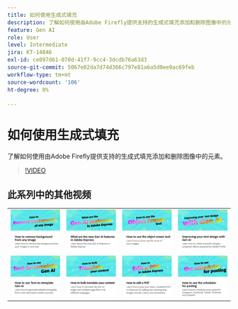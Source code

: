 ```yaml
---
title: 如何使用生成式填充
description: 了解如何使用由Adobe Firefly提供支持的生成式填充添加和删除图像中的元素
feature: Gen AI
role: User
level: Intermediate
jira: KT-14846
exl-id: ce097d61-070d-41f7-9cc4-3dcdb76a63d3
source-git-commit: 5067e02da7d74d366c797e81a6a5d0ee9ac69feb
workflow-type: tm+mt
source-wordcount: '106'
ht-degree: 0%

---
```


# 如何使用生成式填充

了解如何使用由Adobe Firefly提供支持的生成式填充添加和删除图像中的元素。

>[!VIDEO](https://video.tv.adobe.com/v/3427020?quality=12&learn=on&hidetitle=true)

## 此系列中的其他视频

<table style="table-layout:fixed">
<tr>
   <td>
         <a href="remove-background.md">
            <img alt="如何移除任何图像的背景" src="assets/background.png" />
         </a>
   </td>
   <td>
         <a href="intro-gen-ai.md">
            <img alt="Adobe Express中的新增第AI代功能" src="assets/intro-gen-ai.png" />
         </a>
   </td>
   <td>
         <a href="object-eraser.md">
            <img alt="如何使用对象橡皮擦工具" src="assets/object-eraser.png" />
         </a>
   </td>
   <td>
      <a href="gen-text.md">
         <img alt="使用Gen AI改进文本设计" src="assets/text-design.png" />
      </a>
   </td>    
</tr>
<tr>
   <td>
      <a href="text-to-template.md">
         <img alt="如何使用文本到模板生成人工智能" src="assets/text-to-template.png" />
      </a>
   </td>
   <td>
      <a href="bulk-translate.md">
         <img alt="如何批量翻译您的内容" src="assets/bulk-translate.png" />
      </a>
   </td>
   <td>
      <a href="edit-a-pdf.md">
         <img alt="如何编辑PDF" src="assets/edit-pdf.png" />
      </a>
   </td>
   <td>
      <a href="schedule.md">
         <img alt="如何使用调度程序进行过帐" src="assets/schedule.png" />
      </a>
   </td>
</tr>
</table>
